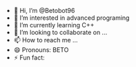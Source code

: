 - 👋 Hi, I’m @Betobot96
- 👀 I’m interested in advanced programing
- 🌱 I’m currently learning C++
- 💞️ I’m looking to collaborate on ...
- 📫 How to reach me ...
- 😄 Pronouns: BETO
- ⚡ Fun fact: 

<!---
Betobot96/Betobot96 is a ✨ special ✨ repository because its `README.md` (this file) appears on your GitHub profile.
You can click the Preview link to take a look at your changes.
--->
